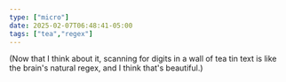 ```yaml
---
type: ["micro"]
date: 2025-02-07T06:48:41-05:00
tags: ["tea","regex"]
---
```

(Now that I think about it, scanning for digits in a wall of tea tin text is like the brain's natural regex, and I think that's beautiful.)
